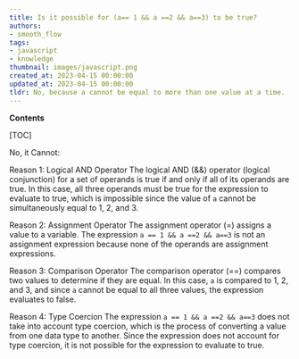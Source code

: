 ```yaml
---
title: Is it possible for (a== 1 && a ==2 && a==3) to be true?
authors:
- smooth_flow
tags:
- javascript
- knowledge
thumbnail: images/javascript.png
created_at: 2023-04-15 00:00:00
updated_at: 2023-04-15 00:00:00
tldr: No, because a cannot be equal to more than one value at a time.
---
```


**Contents**

[TOC]

No, it Cannot:

Reason 1:
Logical AND Operator
The logical AND (&&) operator (logical conjunction) for a set of operands is true if and only if all of its operands are true. In this case, all three operands must be true for the expression to evaluate to true, which is impossible since the value of `a` cannot be simultaneously equal to 1, 2, and 3.

Reason 2:
Assignment Operator
The assignment operator (=) assigns a value to a variable. The expression `a == 1 && a ==2 && a==3` is not an assignment expression because none of the operands are assignment expressions.

Reason 3:
Comparison Operator
The comparison operator (==) compares two values to determine if they are equal. In this case, `a` is compared to 1, 2, and 3, and since `a` cannot be equal to all three values, the expression evaluates to false.

Reason 4:
Type Coercion
The expression `a == 1 && a ==2 && a==3` does not take into account type coercion, which is the process of converting a value from one data type to another. Since the expression does not account for type coercion, it is not possible for the expression to evaluate to true.
